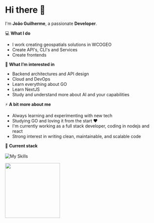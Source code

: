 # Hi there 👋

I'm **João Guilherme**, a passionate **Developer**. 

💻 **What I do**  
- I work creating geospatials solutions in WCOGEO
- Create API's, CLI's and Services
- Create frontends

🌱 **What I’m interested in**  
- Backend architectures and API design  
- Cloud and DevOps
- Learn everything about GO
- Learn NextJS
- Study and understand more about AI and your capabilities

⚡ **A bit more about me**  
- Always learning and experimenting with new tech
- Studying GO and loving it from the start ♥️
- I'm currently working as a full stack developer, coding in nodejs and react
- Strong interest in writing clean, maintainable, and scalable code

🚀 **Current stack**<br>
<br>
![My Skills](https://go-skill-icons.vercel.app/api/icons?i=html,css,js,react,nodejs,nest,python,go,docker,postgres,arch,neovim&perline=4)
  
<a href="https://github.com/JoaoGuilherme2909" title="Github stats de joao guilherme dos santos">
  <img height="180em" src="https://github-readme-stats.vercel.app/api?username=JoaoGuilherme2909&theme=dracula&show_icons=true" />
</a>
